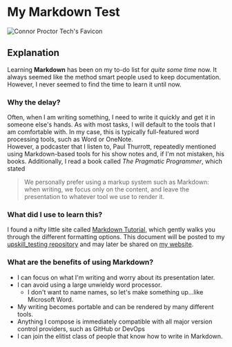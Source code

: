 # My Markdown Test
![Connor Proctor Tech's Favicon][favicon]

## Explanation
Learning **Markdown** has been on my to-do list for _quite some time_ now.  It always seemed like the method smart people used to keep documentation.  However, I never seemed to find the time to learn it until now.

### Why the delay?
Often, when I am writing something, I need to write it quickly and get it in someone else's hands.  As with most tasks, I will default to the tools that I am comfortable with.  In my case, this is typically full-featured word processing tools, such as Word or OneNote.  
However, a podcaster that I listen to, Paul Thurrott, repeatedly mentioned using Markdown-based tools for his show notes and, if I'm not mistaken, his books. Additionally, I read a book called _The Pragmatic Programmer_, which stated

> We personally prefer using a markup system such as Markdown: when writing, we focus only on the content, and leave the presentation to whatever tool we use to render it.

### What did I use to learn this?
I found a nifty little site called [Markdown Tutorial](https://www.markdowntutorial.com/), which gently walks you through the different formatting options.  This document will be posted to my [upskill_testing repository](https://github.com/ConnorJProctor/upskill_testing) and may later be shared on [my website][my website].

### What are the benefits of using Markdown?
* I can focus on what I'm writing and worry about its presentation later.
* I can avoid using a large unwieldy word processor.
  * I don't want to name names, so let's make something up...like Microsoft Word.
* My writing becomes portable and can be rendered by many different tools.
* Anything I compose is immediately compatible with all major version control providers, such as GitHub or DevOps
* I can join the elitist class of people that know how to write in Markdown.


[my website]: https://www.connorproctortech.com
[favicon]: https://connorproctortech.com/wp-content/uploads/2023/11/favicon-32x32-1.png
